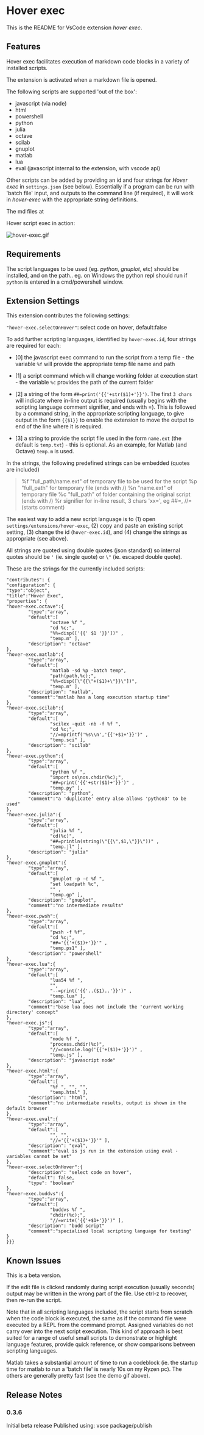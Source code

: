 # Hover exec

This is the README for VsCode extension *hover exec*.

## Features

Hover exec facilitates execution of markdown code blocks in a variety of installed scripts.

The extension is activated when a markdown file is opened.

The following scripts are supported 'out of the box':

- javascript (via node)
- html
- powershell
- python
- julia
- octave
- scilab
- gnuplot
- matlab
- lua
- eval (javascript internal to the extension, with vscode api)

Other scripts can be added by providing an id and four strings for *Hover exec* in  `settings.json` (see below). Essentially if a program can be run with 'batch file' input, and outputs to the command line (if required), it will work in *hover-exec* with the appropriate string definitions.

The md files at 

Hover script exec in action:

![hover-exec.gif](./Hover-exec.gif)

## Requirements

The script languages to be used (eg. *python*, *gnuplot*, etc) should be installed, and on the path.. eg. on Windows the python repl should run if `python` is entered in a cmd/powershell window.

## Extension Settings

This extension contributes the following settings:

`"hover-exec.selectOnHover"`: select code on hover, default:false

To add further scripting languages, identified by `hover-exec.id`, four strings are required for each:

- [0] the javascript exec command to run the script from a temp file
        - the variable `%f` will provide the appropriate temp file name and path

- [1] a script command which will change working folder at execution start
        - the variable `%c` provides the path of the current folder

- [2] a string of the form `##=print('{{'+str($1)+'}}')`. The first `3 chars` will indicate where in-line output is required (usually begins with the scripting language comment signifier, and ends with =). This is followed by a command string, in the appropriate scripting language, to give output in the form `{{$1}}` to enable the extension to move the output to end of the line where it is required.

- [3] a string to provide the script file used in the form `name.ext` (the default is `temp.txt`) - this is optional. As an example, for Matlab (and Octave) `temp.m` is used.

In the strings, the following predefined strings can be embedded (quotes are included)
> %f "full_path/name.ext" of temporary file to be used for the script
> %p "full_path" for temporary file (ends with /)
> %n "name.ext" of temporary file
> %c "full_path" of folder containing the original script (ends with /)
> %r signifier for in-line result, 3 chars 'xx=', eg ##=, //= (starts comment)

The easiest way to add a new script language is to (1) open `settings/extensions/hover-exec`, (2) copy and paste an existing script setting, (3) change the id (`hover-exec.id`), and (4) change the strings as appropriate (see above).

All strings are quoted using double quotes (json standard) so internal quotes should be `'` (ie. single quote) or `\"` (ie. escaped double quote).

These are the strings for the currently included scripts:

```
"contributes": {
"configuration": {
"type":"object",
"title":"Hover Exec",
"properties": {
"hover-exec.octave":{
        "type":"array",
        "default":[
                "octave %f ",
                "cd %c;",
                "%%=disp(['{{' $1 '}}'])" ,
                "temp.m" ],
        "description": "octave"
},
"hover-exec.matlab":{
        "type":"array",
        "default":[
                "matlab -sd %p -batch temp",
                "path(path,%c);",
                "%%=disp([\"{{\"+($1)+\"}}\"])",
                "temp.m" ],
        "description": "matlab",
        "comment":"matlab has a long execution startup time"
},
"hover-exec.scilab":{
        "type":"array",
        "default":[
                "scilex -quit -nb -f %f ",
                "cd %c;",
                "//=mprintf('%s\\n','{{'+$1+'}}')" ,
                "temp.sci" ],
        "description": "scilab"
},
"hover-exec.python":{
        "type":"array",
        "default":[
                "python %f ",
                "import os\nos.chdir(%c);",
                "##=print('{{'+str($1)+'}}')" ,
                "temp.py" ],
        "description": "python",
        "comment":"a 'duplicate' entry also allows 'python3' to be used"
},
"hover-exec.julia":{
        "type":"array",
        "default":[
                "julia %f ",
                "cd(%c)",
                "##=println(string(\"{{\",$1,\"}}\"))" ,
                "temp.jl" ],
        "description": "julia"
},
"hover-exec.gnuplot":{
        "type":"array",
        "default":[
                "gnuplot -p -c %f ",
                "set loadpath %c",
                "" ,
                "temp.gp" ],
        "description": "gnuplot",
        "comment":"no intermediate results"
},
"hover-exec.pwsh":{
        "type":"array",
        "default":[
                "pwsh -f %f",
                "cd %c;",
                "##='{{'+($1)+'}}'" ,
                "temp.ps1" ],
        "description": "powershell"
},
"hover-exec.lua":{
        "type":"array",
        "default":[
                "lua54 %f ",
                "",
                "--=print('{{'..($1)..'}}')" ,
                "temp.lua" ],
        "description": "lua",
        "comment":"base lua does not include the 'current working directory' concept"
},
"hover-exec.js":{
        "type":"array",
        "default":[
                "node %f ",
                "process.chdir(%c)",
                "//=console.log('{{'+($1)+'}}')" ,
                "temp.js" ],
        "description": "javascript node"
},
"hover-exec.html":{
        "type":"array",
        "default":[
                "%f ", "", "",
                "temp.html" ],
        "description": "html",
        "comment":"no intermediate results, output is shown in the default browser
},
"hover-exec.eval":{
        "type":"array",
        "default":[
                "",	"", 
                "//='{{'+($1)+'}}'" ],
        "description": "eval",
        "comment":"eval is js run in the extension using eval - variables cannot be set" 
},
"hover-exec.selectOnHover":{
        "description": "select code on hover",
        "default": false,
        "type": "boolean"
},
"hover-exec.buddvs":{
        "type":"array",
        "default":[
                "buddvs %f ",
                "chdir(%c);",
                "//=write('{{'+$1+'}}')" ],
        "description": "budd script"
        "comment":"specialised local scripting language for testing"
}
}}}
````

## Known Issues

This is a beta version.

If the edit file is clicked randomly during script execution (usually seconds) output may be written in the wrong part of the file. Use ctrl-z to recover, then re-run the script.

Note that in all scripting languages included, the script starts from scratch when the code block is executed, the same as if the command file were executed by a REPL from the command prompt. Assigned variables do not carry over into the next script execution. This kind of approach is best suited for a range of useful small scripts to demonstrate or highlight language features, provide quick reference, or show comparisons between scripting languages.

Matlab takes a substantial amount of time to run a codeblock (ie. the startup time for matlab to run a 'batch file' is nearly 10s on my Ryzen pc). The others are generally pretty fast (see the demo gif above).

## Release Notes

### 0.3.6

Initial beta release
Published using: vsce package/publish
